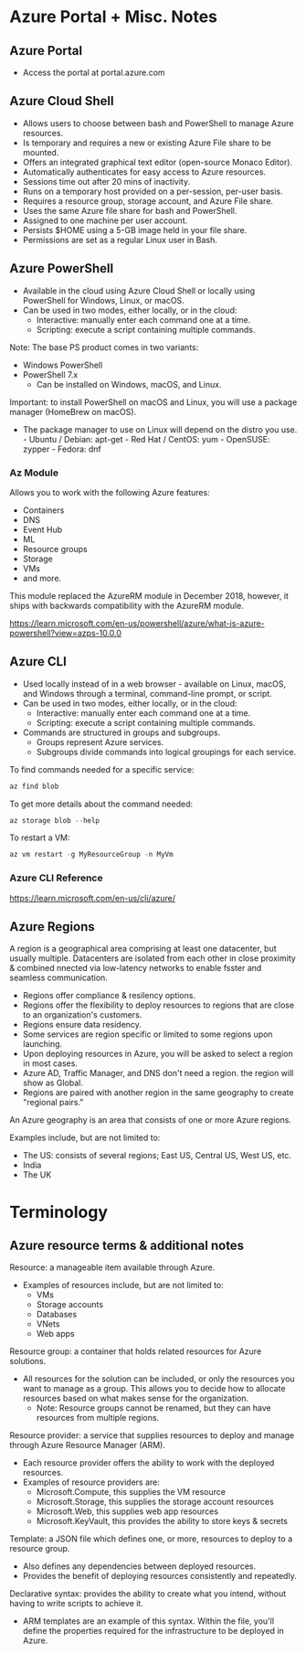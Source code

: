 # Azure Portal + Misc. Notes

## Azure Portal

- Access the portal at portal.azure.com

## Azure Cloud Shell

- Allows users to choose between bash and PowerShell to manage Azure resources.
- Is temporary and requires a new or existing Azure File share to be mounted.
- Offers an integrated graphical text editor (open-source Monaco Editor).
- Automatically authenticates for easy access to Azure resources.
- Sessions time out after 20 mins of inactivity.
- Runs on a temporary host provided on a per-session, per-user basis.
- Requires a resource group, storage account, and Azure File share.
- Uses the same Azure file share for bash and PowerShell.
- Assigned to one machine per user account.
- Persists $HOME using a 5-GB image held in your file share.
- Permissions are set as a regular Linux user in Bash.

## Azure PowerShell

- Available in the cloud using Azure Cloud Shell or locally using PowerShell for Windows, Linux, or macOS.
- Can be used in two modes, either locally, or in the cloud:
    - Interactive: manually enter each command one at a time.
    - Scripting: execute a script containing multiple commands.

Note: The base PS product comes in two variants:
- Windows PowerShell
- PowerShell 7.x
  - Can be installed on Windows, macOS, and Linux.
 
Important: to install PowerShell on macOS and Linux, you will use a package manager (HomeBrew on macOS).
  - The package manager to use on Linux will depend on the distro you use.
        - Ubuntu / Debian: apt-get
        - Red Hat / CentOS: yum
        - OpenSUSE: zypper
        - Fedora: dnf



### Az Module

Allows you to work with the following Azure features:

- Containers
- DNS
- Event Hub
- ML
- Resource groups
- Storage
- VMs
- and more.

This module replaced the AzureRM module in December 2018, however, it ships with backwards compatibility with the AzureRM module. 

https://learn.microsoft.com/en-us/powershell/azure/what-is-azure-powershell?view=azps-10.0.0


## Azure CLI

- Used locally instead of in a web browser - available on Linux, macOS, and Windows through a terminal, command-line prompt, or script.
- Can be used in two modes, either locally, or in the cloud:
    - Interactive: manually enter each command one at a time.
    - Scripting: execute a script containing multiple commands.
- Commands are structured in groups and subgroups.
    - Groups represent Azure services.
    - Subgroups divide commands into logical groupings for each service.
 
To find commands needed for a specific service:

```powershell
az find blob
```

To get more details about the command needed:

```powershell
az storage blob --help
```

 To restart a VM:

```powershell
az vm restart -g MyResourceGroup -n MyVm
```

### Azure CLI Reference

https://learn.microsoft.com/en-us/cli/azure/


## Azure Regions 

A region is a geographical area comprising at least one datacenter, but usually multiple. Datacenters are isolated from each other in close proximity & combined nnected via low-latency networks to enable fsster and seamless communication. 

- Regions offer compliance & resilency options. 
- Regions offer the flexibility to deploy resources to regions that are close to an organization's customers. 
- Regions ensure data residency. 
- Some services are region specific or limited to some regions upon launching. 
- Upon deploying resources in Azure, you will be asked to select a region in most cases. 
- Azure AD, Traffic Manager, and DNS don't need a region. the region will show as Global. 
- Regions are paired with another region in the same geography to create "regional pairs."

An Azure geography is an area that consists of one or more Azure regions. 

Examples include, but are not limited to:

- The US: consists of several regions; East US, Central US, West US, etc. 
- India
- The UK

# Terminology

## Azure resource terms & additional notes

Resource: a manageable item available through Azure. 
- Examples of resources include, but are not limited to:
    - VMs
    - Storage accounts
    - Databases
    - VNets
    - Web apps

Resource group: a container that holds related resources for Azure solutions. 
- All resources for the solution can be included, or only the resources you want to manage as a group. This allows you to decide how to allocate resources based on what makes sense for the organization.
    - Note: Resource groups cannot be renamed, but they can have resources from multiple regions.


Resource provider: a service that supplies resources to deploy and manage through Azure Resource Manager (ARM). 
- Each resource provider offers the ability to work with the deployed resources.
- Examples of resource providers are:
     - Microsoft.Compute, this supplies the VM resource
     - Microsoft.Storage, this supplies the storage account resources
     - Microsoft.Web, this supplies web app resources
     - Microsoft.KeyVault, this provides the ability to store keys & secrets

Template: a JSON file which defines one, or more, resources to deploy to a resource group. 
- Also defines any dependencies between deployed resources.
- Provides the benefit of deploying resources consistently and repeatedly. 

Declarative syntax: provides the ability to create what you intend, without having to write scripts to achieve it. 
- ARM templates are an example of this syntax. Within the file, you'll define the properties required for the infrastructure to be deployed in Azure.
